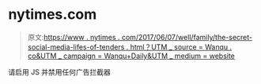 # nytimes.com

> 原文:[https://www . nytimes . com/2017/06/07/well/family/the-secret-social-media-lifes-of-tenders . html？UTM _ source = Wanqu . co&UTM _ campaign = Wanqu+Daily&UTM _ medium = website](https://www.nytimes.com/2017/06/07/well/family/the-secret-social-media-lives-of-teenagers.html?utm_source=wanqu.co&utm_campaign=Wanqu+Daily&utm_medium=website)

请启用 JS 并禁用任何广告拦截器